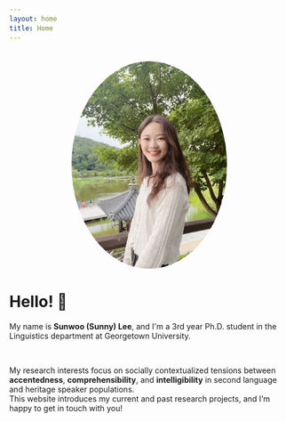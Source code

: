 ```yaml
---
layout: home
title: Home
---
```

<div style="text-align: center;">
  <img src="IMG_6974.jpeg" alt="Profile picture of Sunny" style="border-radius: 50%; width: 280px; margin-top: 20px;">
</div>

# Hello! 👋  
My name is **Sunwoo (Sunny) Lee**, and I'm a 3rd year Ph.D. student in the Linguistics department at Georgetown University.

<br>

My research interests focus on socially contextualized tensions between **accentedness**, **comprehensibility**, and **intelligibility** in second language and heritage speaker populations.  
This website introduces my current and past research projects, and I’m happy to get in touch with you!
